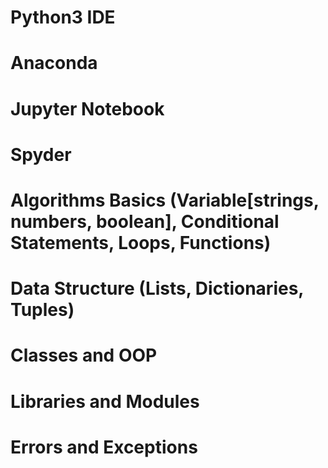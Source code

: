 # Python3 IDE
# Anaconda
# Jupyter Notebook
# Spyder
# Algorithms Basics (Variable[strings, numbers, boolean], Conditional Statements, Loops, Functions)
# Data Structure (Lists, Dictionaries, Tuples)
# Classes and OOP
# Libraries and Modules
# Errors and Exceptions
